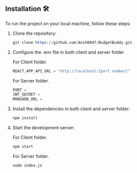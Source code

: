 ## Installation 🛠️
To run the project on your local machine, follow these steps:

1. Clone the repository:
   ```s
   git clone https://github.com/Ansh0047/BudgetBuddy.git
   ```

2. Configure the .env file in both client and server folder

   For Client folder.
    ```s
    REACT_APP_API_URL = "http://localhost:{port number}"
    ```
   For Server folder.
    ```s
    PORT = 
    JWT_SECRET = 
    MONGODB_URL = 
    ```

3. Install the dependencies in both client and server folder:
   ```s
   npm install
   ``` 

4. Start the development server:

    For Client folder.
     ```s
     npm start
     ```
    For Server folder.
     ```s
     node index.js
     ```
